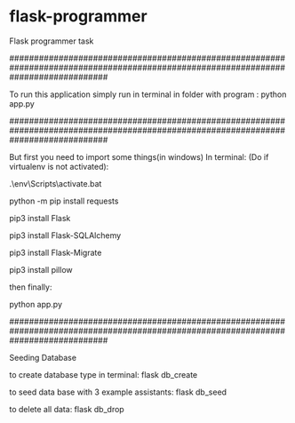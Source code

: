 # flask-programmer
Flask programmer task


####################################################################################################################################

To run this application simply run in terminal in folder with program :
python app.py


####################################################################################################################################

But first you need to import some things(in windows)
In terminal:
(Do if virtualenv is not activated):

.\env\Scripts\activate.bat

python -m pip install requests  

pip3 install Flask

pip3 install Flask-SQLAlchemy

pip3 install Flask-Migrate

pip3 install pillow

then finally:

python app.py

####################################################################################################################################

Seeding Database

to create database type in terminal:
flask db_create

to seed data base with 3 example assistants:
flask db_seed

to delete all data:
flask db_drop

